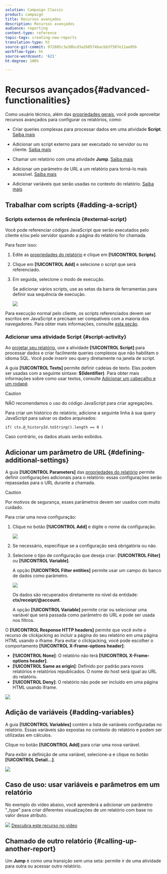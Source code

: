 ```yaml
---
solution: Campaign Classic
product: campaign
title: Recursos avançados
description: Recursos avançados
audience: reporting
content-type: reference
topic-tags: creating-new-reports
translation-type: ht
source-git-commit: 972885c3a38bcd3a260574bacbb3f507e11ae05b
workflow-type: ht
source-wordcount: '621'
ht-degree: 100%

---
```



# Recursos avançados{#advanced-functionalities}

Como usuário técnico, além das [propriedades gerais](../../reporting/using/properties-of-the-report.md), você pode aproveitar recursos avançados para configurar os relatórios, como:

* Criar queries complexas para processar dados em uma atividade **Script**. [Saiba mais](#script-activity)

* Adicionar um script externo para ser executado no servidor ou no cliente. [Saiba mais](#external-script)

* Chamar um relatório com uma atividade **Jump**. [Saiba mais](#calling-up-another-report)

* Adicionar um parâmetro de URL a um relatório para torná-lo mais acessível. [Saiba mais](#calling-up-another-report)

* Adicionar variáveis que serão usadas no contexto do relatório. [Saiba mais](#adding-variables)

## Trabalhar com scripts {#adding-a-script}

### Scripts externos de referência {#external-script}

Você pode referenciar códigos JavaScript que serão executados pelo cliente e/ou pelo servidor quando a página do relatório for chamada.

Para fazer isso:

1. Edite as [propriedades do relatório](../../reporting/using/properties-of-the-report.md) e clique em **[!UICONTROL Scripts]**.
1. Clique em **[!UICONTROL Add]** e selecione o script que será referenciado.
1. Em seguida, selecione o modo de execução.

   Se adicionar vários scripts, use as setas da barra de ferramentas para definir sua sequência de execução.

   ![](assets/reporting_custom_js.png)

Para execução normal pelo cliente, os scripts referenciados devem ser escritos em JavaScript e precisam ser compatíveis com a maioria dos navegadores. Para obter mais informações, consulte [esta seção](../../web/using/web-forms-answers.md).

### Adicionar uma atividade Script {#script-activity}

Ao [projetar seu relatório](../../reporting/using/creating-a-new-report.md#modelizing-the-chart), use a atividade **[!UICONTROL Script]** para processar dados e criar facilmente queries complexos que não habilitam o idioma SQL. Você pode inserir seu query diretamente na janela de script.

A guia **[!UICONTROL Texts]** permite definir cadeias de texto. Elas podem ser usadas com a seguinte sintaxe: **$(Identifier)**. Para obter mais informações sobre como usar textos, consulte [Adicionar um cabeçalho e um rodapé](../../reporting/using/element-layout.md#adding-a-header-and-a-footer).

>[!CAUTION]
>
>NÃO recomendamos o uso do código JavaScript para criar agregações.

Para criar um histórico do relatório, adicione a seguinte linha à sua query JavaScript para salvar os dados arquivados:

```
if( ctx.@_historyId.toString().length == 0 )
```

Caso contrário, os dados atuais serão exibidos.

## Adicionar um parâmetro de URL {#defining-additional-settings}

A guia **[!UICONTROL Parameters]** das [propriedades do relatório](../../reporting/using/properties-of-the-report.md) permite definir configurações adicionais para o relatório: essas configurações serão repassadas para o URL durante a chamada.

>[!CAUTION]
>
>Por motivos de segurança, esses parâmetros devem ser usados com muito cuidado.

Para criar uma nova configuração:

1. Clique no botão **[!UICONTROL Add]** e digite o nome da configuração.

   ![](assets/s_ncs_advuser_report_properties_09a.png)

1. Se necessário, especifique se a configuração será obrigatória ou não.

1. Selecione o tipo de configuração que deseja criar: **[!UICONTROL Filter]** ou **[!UICONTROL Variable]**.

   A opção **[!UICONTROL Filter entities]** permite usar um campo do banco de dados como parâmetro.

   ![](assets/s_ncs_advuser_report_properties_09b.png)

   Os dados são recuperados diretamente no nível da entidade: **ctx/receipt/@account**.

   A opção **[!UICONTROL Variable]** permite criar ou selecionar uma variável que será passada como parâmetro do URL e pode ser usada nos filtros.

O **[!UICONTROL Response HTTP headers]** permite que você evite o recurso de clickjacking ao incluir a página do seu relatório em uma página HTML usando o iframe. Para evitar o clickjacking, você pode escolher o comportamento **[!UICONTROL X-Frame-options header]**:

* **[!UICONTROL None]**: O relatório não terá **[!UICONTROL X-Frame-options header]**.
* **[!UICONTROL Same as origin]**: Definido por padrão para novos relatórios e relatórios republicados. O nome do host será igual ao URL do relatório.
* **[!UICONTROL Deny]**: O relatório não pode ser incluído em uma página HTML usando iframe.

![](assets/s_ncs_advuser_report_properties_09c.png)

## Adição de variáveis {#adding-variables}

A guia **[!UICONTROL Variables]** contém a lista de variáveis configuradas no relatório. Essas variáveis são expostas no contexto do relatório e podem ser utilizadas em cálculos.

Clique no botão **[!UICONTROL Add]** para criar uma nova variável.

Para exibir a definição de uma variável, selecione-a e clique no botão **[!UICONTROL Detail...]**.

![](assets/s_ncs_advuser_report_properties_10.png)

## Caso de uso: usar variáveis e parâmetros em um relatório

No exemplo do vídeo abaixo, você aprenderá a adicionar um parâmetro &quot;_type&quot; para criar diferentes visualizações de um relatório com base no valor desse atributo.

![](assets/do-not-localize/how-to-video.png) [Descubra este recurso no vídeo](https://helpx.adobe.com/campaign/classic/how-to/add-url-parameter-in-acv6.html?playlist=/ccx/v1/collection/product/campaign/classic/segment/business-practitioners/explevel/intermediate/applaunch/how-to-4/collection.ccx.js&amp;ref=helpx.adobe.com)


## Chamado de outro relatório {#calling-up-another-report}

Um **Jump** é como uma transição sem uma seta: permite ir de uma atividade para outra ou acessar outro relatório.
